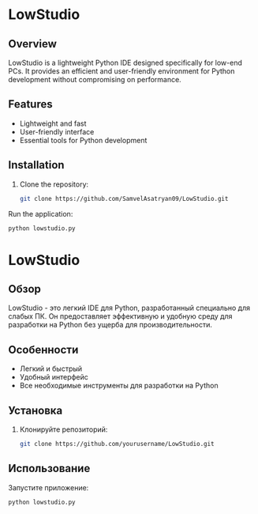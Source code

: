 # LowStudio

## Overview

LowStudio is a lightweight Python IDE designed specifically for low-end PCs. It provides an efficient and user-friendly environment for Python development without compromising on performance.

## Features

- Lightweight and fast
- User-friendly interface
- Essential tools for Python development

## Installation

1. Clone the repository:
    ```bash
    git clone https://github.com/SamvelAsatryan09/LowStudio.git
    ```

Run the application:
```bash
python lowstudio.py
```

# LowStudio

## Обзор

LowStudio - это легкий IDE для Python, разработанный специально для слабых ПК. Он предоставляет эффективную и удобную среду для разработки на Python без ущерба для производительности.

## Особенности

- Легкий и быстрый
- Удобный интерфейс
- Все необходимые инструменты для разработки на Python

## Установка

1. Клонируйте репозиторий:
    ```bash
    git clone https://github.com/yourusername/LowStudio.git
    ```

## Использование

Запустите приложение:
```bash
python lowstudio.py
```
